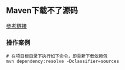 ## Maven下载不了源码

[参考链接](https://www.jianshu.com/p/a259e322794c)

### 操作案例

```shell
# 在项目根目录下执行如下命令，即重新下载依赖包
mvn dependency:resolve -Dclassifier=sources
```

